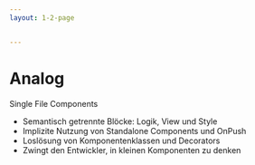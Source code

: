 ```yaml
---
layout: 1-2-page


---
```


# Analog
Single File Components


* Semantisch getrennte Blöcke: Logik, View und Style
* Implizite Nutzung von Standalone Components und OnPush
* Loslösung von Komponentenklassen und Decorators
* Zwingt den Entwickler, in kleinen Komponenten zu denken



<template v-slot:right>

<div class="flex h-full justify-center items-center -mt-2 -mb-24 scale-80">

```html

<script lang="ts">
  import { RouterOutlet } from '@angular/router';
  import CoolButton from './cool-button.analog';
  import CoolLabel from './label.analog' with { analog: 'imports' };
  import { IconComponent} from './icon.component.ts' with { analog: 'imports' };
  import { AuthStore } from '../shared-data-access-auth/auth.store';
  
  defineMetadata({
    imports: [RouterOutlet, CoolButton],
  });

  const authStore = inject(AuthStore);
  
  function doClick() {
    console.log("Clicked!");
  }
</script>

<template class="flex h-screen w-screen items-center justify-center">
  <div class="wrapper">
    @if(authStore.isAuthenticated()) {
      <CoolLabel>Hallo {{authStore.user()}}</CoolLabel>
      <CoolButton (click)="doClick()">
        <app-icon>🤓</app-icon> Ein Button
      </CoolButton>
    }
    <router-outlet />
  </div>
</template>

<style>
  .wrapper { background: red }
</style>   

```

</div>
</template>
